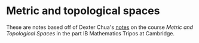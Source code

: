 # Metric and topological spaces

These are notes based off of Dexter Chua's [notes](https://dec41.user.srcf.net/notes/) on the course _Metric and Topological Spaces_ in the part IB Mathematics Tripos at Cambridge.